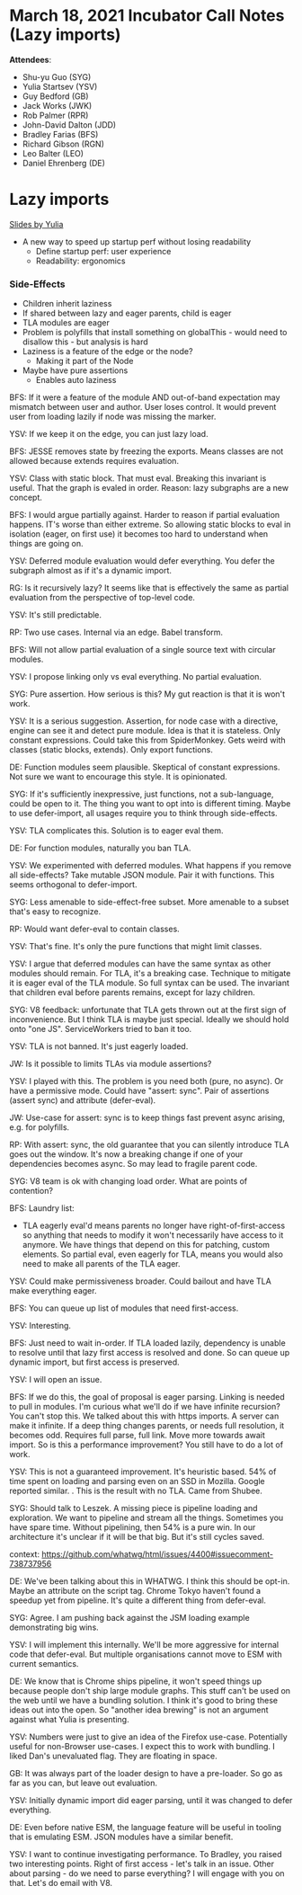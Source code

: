 # March 18, 2021 Incubator Call Notes (Lazy imports)

**Attendees**:
- Shu-yu Guo (SYG)
- Yulia Startsev (YSV)
- Guy Bedford (GB)
- Jack Works (JWK)
- Rob Palmer (RPR)
- John-David Dalton (JDD)
- Bradley Farias (BFS)
- Richard Gibson (RGN)
- Leo Balter (LEO)
- Daniel Ehrenberg (DE)

# Lazy imports

[Slides by Yulia](https://docs.google.com/presentation/d/1GB40IyqtrukLfasPz6AiaV0-qHLEyq5qKFxioaiKQBE/edit#slide=id.p)

- A new way to speed up startup perf without losing readability
  - Define startup perf:  user experience
  - Readability: ergonomics

### Side-Effects

- Children inherit laziness
- If shared between lazy and eager parents, child is eager
- TLA modules are eager
- Problem is polyfills that install something on globalThis - would need to disallow this - but analysis is hard
- Laziness is a feature of the edge or the node?
  - Making it part of the Node
- Maybe have pure assertions
  - Enables auto laziness

BFS: If it were a feature of the module AND out-of-band expectation may mismatch between user and author.  User loses control.  It would prevent user from loading lazily if node was missing the marker.

YSV: If we keep it on the edge, you can just lazy load.

BFS: JESSE removes state by freezing the exports.  Means classes are not allowed because extends requires evaluation.

YSV: Class with static block.  That must eval.  Breaking this invariant is useful. That the graph is evaled in order.  Reason:  lazy subgraphs are a new concept.

BFS: I would argue partially against.  Harder to reason if partial evaluation happens.  IT's worse than either extreme.  So allowing static blocks to eval in isolation (eager, on first use) it becomes too hard to understand when things are going on.

YSV: Deferred module evaluation would defer everything.  You defer the subgraph almost as if it's a dynamic import.

RG: Is it recursively lazy? It seems like that is effectively the same as partial evaluation from the perspective of top-level code.

YSV: It's still predictable.

RP: Two use cases. Internal via an edge.  Babel transform.

BFS: Will not allow partial evaluation of a single source text with circular modules.

YSV: I propose linking only vs eval everything.  No partial evaluation.

SYG: Pure assertion.  How serious is this?  My gut reaction is that it is won't work.

YSV: It is a serious suggestion.  Assertion, for node case with a directive, engine can see it and detect pure module. Idea is that it is stateless.  Only constant expressions.  Could take this from SpiderMonkey.  Gets weird with classes (static blocks, extends).  Only export functions.

DE: Function modules seem plausible.  Skeptical of constant expressions. Not sure we want to encourage this style.  It is opinionated.

SYG: If it's sufficiently inexpressive, just functions, not a sub-language, could be open to it.  The thing you want to opt into is different timing.  Maybe to use defer-import, all usages require you to think through side-effects.

YSV: TLA complicates this. Solution is to eager eval them.

DE: For function modules, naturally you ban TLA.

YSV: We experimented with deferred modules.  What happens if you remove all side-effects?  Take mutable JSON module.  Pair it with functions.  This seems orthogonal to defer-import.

SYG: Less amenable to side-effect-free subset.  More amenable to a subset that's easy to recognize.

RP: Would want defer-eval to contain classes.

YSV: That's fine.  It's only the pure functions that might limit classes.

YSV: I argue that deferred modules can have the same syntax as other modules should remain.  For TLA, it's a breaking case.  Technique to mitigate it is eager eval of the TLA module.  So full syntax can be used.  The invariant that children eval before parents remains, except for lazy children.

SYG: V8 feedback: unfortunate that TLA gets thrown out at the first sign of inconvenience.  But I think TLA is maybe just special.  Ideally we should hold onto "one JS".  ServiceWorkers tried to ban it too.

YSV: TLA is not banned.  It's just eagerly loaded.

JW: Is it possible to limits TLAs via module assertions?

YSV: I played with this.  The problem is you need both (pure, no async).  Or have a permissive mode.  Could have "assert: sync".  Pair of assertions (assert sync) and attribute (defer-eval).

JW: Use-case for assert: sync is to keep things fast prevent async arising, e.g. for polyfills.

RP: With assert: sync, the old guarantee that you can silently introduce TLA goes out the window.  It's now a breaking change if one of your dependencies becomes async.  So may lead to fragile parent code.

SYG: V8 team is ok with changing load order.  What are points of contention?

BFS: Laundry list:
 - TLA eagerly eval'd means parents no longer have right-of-first-access so anything that needs to modify it won't necessarily have access to it anymore.  We have things that depend on this for patching, custom elements.  So partial eval, even eagerly for TLA, means you would also need to make all parents of the TLA eager.

YSV: Could make permissiveness broader.  Could bailout and have TLA make everything eager.

BFS: You can queue up list of modules that need first-access.

YSV: Interesting.

BFS: Just need to wait in-order. If TLA loaded lazily, dependency is unable to resolve until that lazy first access is resolved and done.  So can queue up dynamic import, but first access is preserved.

YSV: I will open an issue.

BFS: If we do this, the goal of proposal is eager parsing. Linking is needed to pull in modules. I'm curious what we'll do if we have infinite recursion?  You can't stop this.  We talked about this with https imports. A server can make it infinite.  If a deep thing changes parents, or needs full resolution, it becomes odd.  Requires full parse, full link. Move more towards await import.  So is this a performance improvement?  You still have to do a lot of work.

YSV: This is not a guaranteed improvement. It's heuristic based.  54% of time spent on loading and parsing even on an SSD in Mozilla.  Google reported similar. <astrology joke slide>.  This is the result with no TLA.  Came from Shubee.

SYG: Should talk to Leszek. A missing piece is pipeline loading and exploration. We want to pipeline and stream all the things.  Sometimes you have spare time.  Without pipelining, then 54% is a pure win.  In our architecture it's unclear if it will be that big.  But it's still cycles saved.

context: https://github.com/whatwg/html/issues/4400#issuecomment-738737956

DE: We've been talking about this in WHATWG. I think this should be opt-in.  Maybe an attribute on the script tag.  Chrome Tokyo haven't found a speedup yet from pipeline.  It's quite a different thing from defer-eval.

SYG: Agree.  I am pushing back against the JSM loading example demonstrating big wins.

YSV: I will implement this internally.  We'll be more aggressive for internal code that defer-eval.  But multiple organisations cannot move to ESM with current semantics.

DE: We know that is Chrome ships pipeline, it won't speed things up because people don't ship large module graphs.  This stuff can't be used on the web until we have a bundling solution.  I think it's good to bring these ideas out into the open.  So "another idea brewing" is not an argument against what Yulia is presenting.

YSV: Numbers were just to give an idea of the Firefox use-case.  Potentially useful for non-Browser use-cases.  I expect this to work with bundling.  I liked Dan's unevaluated flag.  They are floating in space.

GB: It was always part of the loader design to have a pre-loader.  So go as far as you can, but leave out evaluation.

YSV: Initially dynamic import did eager parsing, until it was changed to defer everything.

DE: Even before native ESM, the language feature will be useful in tooling that is emulating ESM.  JSON modules have a similar benefit.

YSV: I want to continue investigating performance.  To Bradley, you raised two interesting points.  Right of first access - let's talk in an issue.  Other about parsing - do we need to parse everything? I will engage with you on that.  Let's do email with V8.
